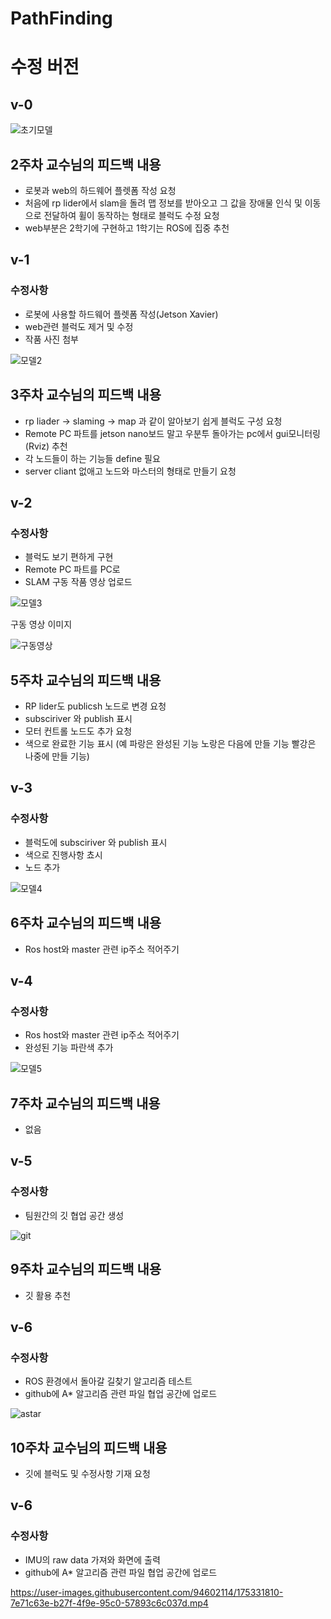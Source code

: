 #  PathFinding

# 수정  버전

## v-0

![초기모델](https://user-images.githubusercontent.com/86651809/168045285-6d0701d6-00d3-491a-9ba0-307cd29ebb0b.JPG)

## 2주차 교수님의 피드백 내용

* 로봇과 web의 하드웨어 플렛폼 작성 요청   
* 처음에 rp lider에서 slam을 돌려 맵 정보를 받아오고 그 값을 장애물 인식 및 이동으로 전달하여 휠이 동작하는 형태로 블럭도 수정 요청    
* web부분은 2학기에 구현하고 1학기는 ROS에 집중 추천   
    
    
    
    
## v-1

### 수정사항

* 로봇에 사용할 하드웨어 플렛폼 작성(Jetson Xavier)   
* web관련 블럭도 제거 및 수정   
* 작품 사진 첨부   

![모델2](https://user-images.githubusercontent.com/86651809/168053988-410f9912-c7b6-450a-a028-ebb65804f97e.JPG)

## 3주차 교수님의 피드백 내용

* rp liader -> slaming -> map 과 같이 알아보기 쉽게 블럭도 구성 요청   
* Remote PC 파트를 jetson nano보드 말고 우분투 돌아가는 pc에서 gui모니터링(Rviz) 추천   
* 각 노드들이 하는 기능들 define 필요    
* server cliant 없애고 노드와 마스터의 형태로 만들기 요청   
   
   
   
   
## v-2

### 수정사항

* 블럭도 보기 편하게 구현   
* Remote PC 파트를 PC로    
* SLAM 구동 작품 영상 업로드    

![모델3](https://user-images.githubusercontent.com/86651809/168058432-46b3e1d4-476b-4d52-9331-e786155999fe.JPG)

구동 영상 이미지

![구동영상](https://user-images.githubusercontent.com/86651809/168060073-2a84af30-0410-4837-ac42-2eb4aff65e9c.JPG)


## 5주차 교수님의 피드백 내용

* RP lider도 publicsh 노드로 변경 요청   
* subsciriver 와 publish 표시   
* 모터 컨트롤 노드도 추가 요청   
* 색으로 완료한 기능 표시 (예 파랑은 완성된 기능 노랑은 다음에 만들 기능 빨강은 나중에 만들 기능)   
   
   
   
   
## v-3

### 수정사항

* 블럭도에 subsciriver 와 publish 표시   
* 색으로 진행사항 쵸시   
* 노드 추가   

![모델4](https://user-images.githubusercontent.com/86651809/168063861-c345e8fc-1a88-454f-9cbf-a84cf0267ab7.JPG)

## 6주차 교수님의 피드백 내용

* Ros host와 master 관련 ip주소 적어주기
   
   
   
   
## v-4

### 수정사항

* Ros host와 master 관련 ip주소 적어주기   
* 완성된 기능 파란색 추가

![모델5](https://user-images.githubusercontent.com/86651809/168065864-6ffc0cc6-0cd4-4759-af1b-f0115c2b0b7f.JPG)

## 7주차 교수님의 피드백 내용

* 없음
   
   
   
   
## v-5

### 수정사항

* 팀원간의 깃 협업 공간 생성 

![git](https://user-images.githubusercontent.com/86651809/168180682-60dd5e6b-bf6b-4137-b0e2-9584c2f4d104.png)

## 9주차 교수님의 피드백 내용

* 깃 활용 추천
   
   
   
   
## v-6

### 수정사항

* ROS 환경에서 돌아갈 길찾기 알고리즘 테스트   
* github에 A* 알고리즘 관련 파일 협업 공간에 업로드

![astar](https://user-images.githubusercontent.com/86651809/168180958-9062496e-9b5b-4d4b-86d1-80e086d134af.png)


## 10주차 교수님의 피드백 내용

* 깃에 블럭도 및 수정사항 기재 요청

## v-6

### 수정사항

* IMU의 raw data 가져와 화면에 출력
* github에 A* 알고리즘 관련 파일 협업 공간에 업로드

https://user-images.githubusercontent.com/94602114/175331810-7e71c63e-b27f-4f9e-95c0-57893c6c037d.mp4

